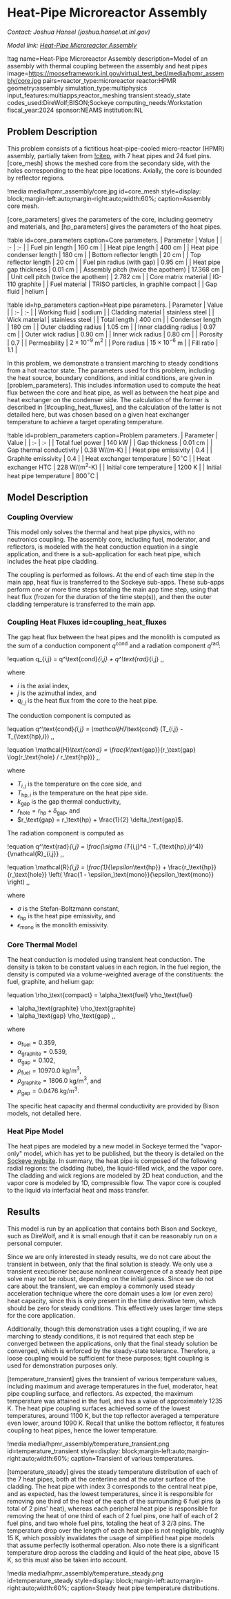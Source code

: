# Heat-Pipe Microreactor Assembly

*Contact: Joshua Hansel (joshua.hansel.at.inl.gov)*

*Model link: [Heat-Pipe Microreactor Assembly](https://github.com/idaholab/virtual_test_bed/tree/devel/microreactors/hpmr_assembly)*

!tag name=Heat-Pipe Microreactor Assembly
     description=Model of an assembly with thermal coupling between the assembly and heat pipes
     image=https://mooseframework.inl.gov/virtual_test_bed/media/hpmr_assembly/core.jpg
     pairs=reactor_type:microreactor
                       reactor:HPMR
                       geometry:assembly
                       simulation_type:multiphysics
                       input_features:multiapps;reactor_meshing
                       transient:steady_state
                       codes_used:DireWolf;BISON;Sockeye
                       computing_needs:Workstation
                       fiscal_year:2024
                       sponsor:NEAMS
                       institution:INL

## Problem Description

This problem consists of a fictitious heat-pipe-cooled micro-reactor (HPMR) assembly,
partially taken from [!citep](Stauff2021Detailed), with
7 heat pipes and 24 fuel pins. [core_mesh] shows the meshed core from the secondary
side, with the holes corresponding to the heat pipe locations. Axially, the
core is bounded by reflector regions.

!media media/hpmr_assembly/core.jpg
       id=core_mesh
       style=display: block;margin-left:auto;margin-right:auto;width:60%;
       caption=Assembly core mesh.

[core_parameters] gives the parameters of the core, including geometry and
materials, and [hp_parameters] gives the parameters of the heat pipes.

!table id=core_parameters caption=Core parameters.
| Parameter | Value |
| :- | :- |
| Fuel pin length | 160 cm |
| Heat pipe length | 400 cm |
| Heat pipe condenser length | 180 cm |
| Bottom reflector length | 20 cm |
| Top reflector length | 20 cm |
| Fuel pin radius (with gap) | 0.95 cm |
| Heat pipe gap thickness | 0.01 cm |
| Assembly pitch (twice the apothem) | 17.368 cm |
| Unit cell pitch (twice the apothem) | 2.782 cm |
| Core matrix material | IG-110 graphite |
| Fuel material | TRISO particles, in graphite compact |
| Gap fluid | helium |

!table id=hp_parameters caption=Heat pipe parameters.
| Parameter | Value |
| :- | :- |
| Working fluid | sodium |
| Cladding material | stainless steel |
| Wick material | stainless steel |
| Total length | 400 cm |
| Condenser length | 180 cm |
| Outer cladding radius | 1.05 cm |
| Inner cladding radius | 0.97 cm |
| Outer wick radius | 0.90 cm |
| Inner wick radius | 0.80 cm |
| Porosity | 0.7 |
| Permeability | $2\times 10^{-9}$ m$^2$ |
| Pore radius | $15\times 10^{-6}$ m |
| Fill ratio | 1.1 |

In this problem, we demonstrate a transient marching to steady conditions from
a hot reactor state.
The parameters used for this problem, including the heat source, boundary conditions,
and initial conditions, are given in [problem_parameters]. This includes information
used to compute the heat flux between the core and heat pipe, as well as between
the heat pipe and heat exchanger on the condenser side. The calculation of the
former is described in [#coupling_heat_fluxes], and the calculation of the latter
is not detailed here, but was chosen based on a given heat exchanger temperature
to achieve a target operating temperature.

!table id=problem_parameters caption=Problem parameters.
| Parameter | Value |
| :- | :- |
| Total fuel power | 140 kW |
| Gap thickness | 0.01 cm |
| Gap thermal conductivity | 0.38 W/(m-K) |
| Heat pipe emissivity | 0.4 |
| Graphite emissivity | 0.4 |
| Heat exchanger temperature | 50$^\circ$C |
| Heat exchanger HTC | 228 W/(m$^2$-K) |
| Initial core temperature | 1200 K |
| Initial heat pipe temperature | 800$^\circ$C |

## Model Description

### Coupling Overview

This model only solves the thermal and heat pipe physics, with no neutronics
coupling. The assembly core, including fuel, moderator, and reflectors, is
modeled with the heat conduction equation in a single application, and there is
a sub-application for each heat pipe, which includes the heat pipe cladding.

The coupling is performed as follows. At the end of each time step in the main
app, heat flux is transferred to the Sockeye sub-apps. These
sub-apps perform one or more time steps totaling the main app time step, using that
heat flux (frozen for the duration of the time step(s)), and then the outer
cladding temperature is transferred to the main app.

### Coupling Heat Fluxes id=coupling_heat_fluxes

The gap heat flux between the heat pipes and the monolith is computed as the
sum of a conduction component $q^\text{cond}$ and a radiation component $q^\text{rad}$:

!equation
q_{i,j} = q^\text{cond}_{i,j} + q^\text{rad}_{i,j} \,,

where

- $i$ is the axial index,
- $j$ is the azimuthal index, and
- $q_{i,j}$ is the heat flux from the core to the heat pipe.

The conduction component is computed as

!equation
q^\text{cond}_{i,j} = \mathcal{H}_\text{cond} (T_{i,j} - T_{\text{hp},i}) \,,

!equation
\mathcal{H}_\text{cond} = \frac{k_\text{gap}}{r_\text{gap} \log(r_\text{hole} / r_\text{hp})} \,,

where

- $T_{i,j}$ is the temperature on the core side, and
- $T_{\text{hp},i}$ is the temperature on the heat pipe side.
- $k_\text{gap}$ is the gap thermal conductivity,
- $r_\text{hole} = r_\text{hp} + \delta_\text{gap}$, and
- $r_\text{gap} = r_\text{hp} + \frac{1}{2} \delta_\text{gap}$.

The radiation component is computed as

!equation
q^\text{rad}_{i,j} = \frac{\sigma (T_{i,j}^4 - T_{\text{hp},i}^4)}{\mathcal{R}_{i,j}} \,,

!equation
\mathcal{R}_{i,j} = \frac{1}{\epsilon_\text{hp}} + \frac{r_\text{hp}}{r_\text{hole}}
\left( \frac{1 - \epsilon_\text{mono}}{\epsilon_\text{mono}} \right) \,,

where

- $\sigma$ is the Stefan-Boltzmann constant,
- $\epsilon_\text{hp}$ is the heat pipe emissivity, and
- $\epsilon_\text{mono}$ is the monolith emissivity.

### Core Thermal Model

The heat conduction is modeled using transient heat conduction. The density is
taken to be constant values in each region. In the fuel region, the density
is computed via a volume-weighted average of the constituents: the fuel, graphite, and helium gap:

!equation
\rho_\text{compact} = \alpha_\text{fuel} \rho_\text{fuel}
+ \alpha_\text{graphite} \rho_\text{graphite}
+ \alpha_\text{gap} \rho_\text{gap} \,,

where

- $\alpha_\text{fuel} = 0.359$,
- $\alpha_\text{graphite} = 0.539$,
- $\alpha_\text{gap} = 0.102$,
- $\rho_\text{fuel} = 10970.0$ kg/m$^3$,
- $\rho_\text{graphite} = 1806.0$ kg/m$^3$, and
- $\rho_\text{gap} = 0.0476$ kg/m$^3$.

The specific heat capacity and thermal conductivity are provided by Bison models,
not detailed here.

### Heat Pipe Model

The heat pipes are modeled by a new model in Sockeye termed the "vapor-only"
model, which has yet to be published, but the theory is detailed on the
[Sockeye website](https://sockeye-dev.hpc.inl.gov/site/). In summary, the
heat pipe is composed of the following radial regions: the cladding (tube),
the liquid-filled wick, and the vapor core. The cladding and wick regions are
modeled by 2D heat conduction, and the vapor core is modeled by 1D, compressible
flow. The vapor core is coupled to the liquid via interfacial heat and mass
transfer.

## Results

This model is run by an application that contains both Bison and Sockeye, such
as DireWolf, and it is small enough that it can be reasonably run on a personal
computer.

Since we are only interested in steady results, we do not care about the transient
in between, only that the final solution is steady. We only use a transient
executioner because nonlinear convergence of a steady heat pipe solve may not
be robust, depending on the initial guess. Since we do not care about the transient,
we can employ a commonly used steady acceleration technique where the core
domain uses a low (or even zero) heat capacity, since this is only present in
the time derivative term, which should be zero for steady conditions. This
effectively uses larger time steps for the core application.

Additionally, though this demonstration uses a tight coupling, if we are marching
to steady conditions, it is not required that each step be converged between
the applications, only that the final steady solution be converged, which is
enforced by the steady-state tolerance. Therefore, a loose coupling would be
sufficient for these purposes; tight coupling is used for demonstration purposes only.

[temperature_transient] gives the transient of various temperature values,
including maximum and average temperatures in the fuel, moderator, heat pipe
coupling surface, and reflectors. As expected, the maximum temperature was
attained in the fuel, and has a value of approximately 1235 K. The heat pipe
coupling surfaces achieved some of the lowest temperatures, around 1100 K,
but the top reflector averaged a temperature even lower, around 1090 K. Recall
that unlike the bottom reflector, it features coupling to heat pipes, hence
the lower temperature.

!media media/hpmr_assembly/temperature_transient.png
       id=temperature_transient
       style=display: block;margin-left:auto;margin-right:auto;width:60%;
       caption=Transient of various temperatures.

[temperature_steady] gives the steady temperature distribution of each of the
7 heat pipes, both at the centerline and at the outer surface of the cladding.
The heat pipe with index 3 corresponds to the central heat pipe, and as expected,
has the lowest temperatures, since it is responsible for removing one third of
the heat of the each of the surrounding 6 fuel pins (a total of 2 pins' heat),
whereas each peripheral heat pipe is responsible for removing the heat of
one third of each of 2 fuel pins, one half of each of 2 fuel pins, and two
whole fuel pins, totaling the heat of 3 2/3 pins. The temperature drop over
the length of each heat pipe is not negligible, roughly 15 K, which possibly
invalidates the usage of simplified heat pipe models that assume perfectly
isothermal operation. Also note there is a significant temperature drop
across the cladding and liquid of the heat pipe, above 15 K, so this must
also be taken into account.

!media media/hpmr_assembly/temperature_steady.png
       id=temperature_steady
       style=display: block;margin-left:auto;margin-right:auto;width:60%;
       caption=Steady heat pipe temperature distributions.


